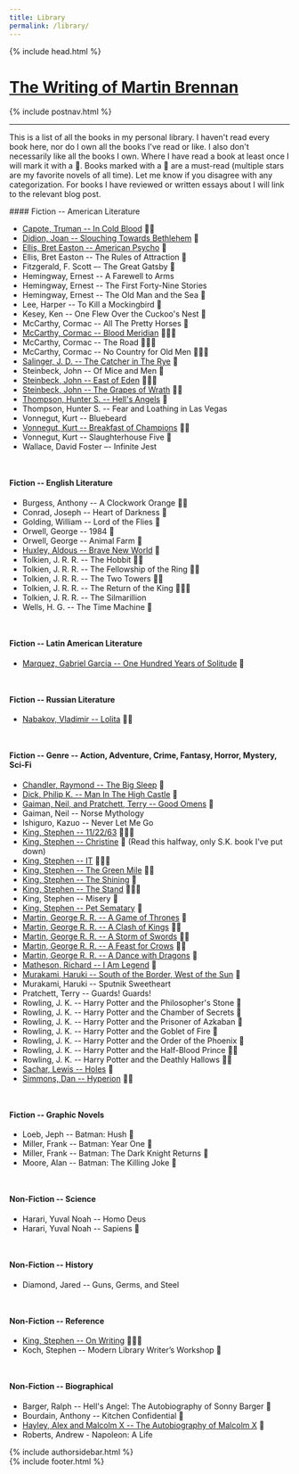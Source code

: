 ```yaml
---
title: Library
permalink: /library/
---
```


{% include head.html %}

<style>h4 { margin-top: 3rem; }</style>
<span id="top"></span>
<h1 class="page-title"><a href="/">The Writing of Martin Brennan</a></h1>
{% include postnav.html %}
  <hr />
<div class="blog">
  <div class="col" style="flex: 3">
  <p style="margin-top: 0">This is a list of all the books in my personal library. I haven't read every book here, nor do I own all the books I've read or like. I also don't necessarily like all the books I own. Where I have read a book at least once I will mark it with a 📖. Books marked with a 🌟 are a must-read (multiple stars are my favorite novels of all time). Let me know if you disagree with any categorization. For books I have reviewed or written essays about I will link to the relevant blog post.</p>
<div markdown="1">
#### Fiction -- American Literature

* [Capote, Truman -- In Cold Blood](/in-cold-blood/) 📖🌟
* [Didion, Joan -- Slouching Towards Bethlehem](/slouching-towards-bethlehem/) 📖
* [Ellis, Bret Easton -- American Psycho](/2017-reading-list) 📖
* Ellis, Bret Easton -- The Rules of Attraction 📖
* Fitzgerald, F. Scott –- The Great Gatsby 📖
* Hemingway, Ernest -- A Farewell to Arms
* Hemingway, Ernest -- The First Forty-Nine Stories
* Hemingway, Ernest -- The Old Man and the Sea 📖
* Lee, Harper -- To Kill a Mockingbird 📖
* Kesey, Ken -- One Flew Over the Cuckoo's Nest 📖
* McCarthy, Cormac -- All The Pretty Horses 📖
* [McCarthy, Cormac -- Blood Meridian](/2017-reading-list/) 📖🌟🌟
* McCarthy, Cormac -- The Road 📖🌟🌟
* McCarthy, Cormac -- No Country for Old Men 📖🌟🌟
* [Salinger, J. D. -- The Catcher in The Rye](/2017-reading-list) 📖
* Steinbeck, John -- Of Mice and Men 📖
* [Steinbeck, John -- East of Eden](/east-of-eden) 📖🌟🌟
* [Steinbeck, John -- The Grapes of Wrath](/now-june-2019) 📖🌟
* [Thompson, Hunter S. -- Hell's Angels](/hells-angels) 📖
* Thompson, Hunter S. -- Fear and Loathing in Las Vegas
* Vonnegut, Kurt -- Bluebeard
* [Vonnegut, Kurt -- Breakfast of Champions](/2017-reading-list) 📖🌟
* Vonnegut, Kurt -- Slaughterhouse Five 📖
* Wallace, David Foster –- Infinite Jest

#### Fiction -- English Literature

* Burgess, Anthony -- A Clockwork Orange 📖🌟
* Conrad, Joseph -- Heart of Darkness 📖
* Golding, William -- Lord of the Flies 📖
* Orwell, George -- 1984 📖
* Orwell, George -- Animal Farm 📖
* [Huxley, Aldous -- Brave New World](/brave-new-world) 📖
* Tolkien, J. R. R. -- The Hobbit 📖🌟
* Tolkien, J. R. R. -- The Fellowship of the Ring 📖🌟
* Tolkien, J. R. R. -- The Two Towers 📖🌟
* Tolkien, J. R. R. -- The Return of the King 📖🌟🌟
* Tolkien, J. R. R. -- The Silmarillion
* Wells, H. G. -- The Time Machine 📖

#### Fiction -- Latin American Literature

* [Marquez, Gabriel Garcia -- One Hundred Years of Solitude](/one-hundred-years-of-solitude) 📖

#### Fiction -- Russian Literature

* [Nabakov, Vladimir -- Lolita](/2017-reading-list) 📖🌟

#### Fiction -- Genre -- Action, Adventure, Crime, Fantasy, Horror, Mystery, Sci-Fi

* [Chandler, Raymond -- The Big Sleep](/now-march-2019) 📖
* [Dick, Philip K. -- Man In The High Castle](/man-in-the-high-castle) 📖
* [Gaiman, Neil, and Pratchett, Terry -- Good Omens](/now-june-2019) 📖
* Gaiman, Neil -- Norse Mythology
* Ishiguro, Kazuo -- Never Let Me Go
* [King, Stephen -- 11/22/63](/now-june-2019) 📖🌟🌟
* [King, Stephen -- Christine](/now-june-2019) 📖 (Read this halfway, only S.K. book I've put down)
* [King, Stephen -- IT](/2017-reading-list) 📖🌟🌟
* [King, Stephen -- The Green Mile](/2017-reading-list) 📖🌟
* [King, Stephen -- The Shining](/the-shining) 📖
* [King, Stephen -- The Stand](/2017-reading-list) 📖🌟🌟
* King, Stephen -- Misery 📖
* [King, Stephen -- Pet Sematary](/pet-sematary) 📖
* [Martin, George R. R. -- A Game of Thrones](/2017-reading-list) 📖
* [Martin, George R. R. -- A Clash of Kings](/2017-reading-list) 📖🌟
* [Martin, George R. R. -- A Storm of Swords](/2017-reading-list) 📖🌟
* [Martin, George R. R. -- A Feast for Crows](/2017-reading-list) 📖🌟
* [Martin, George R. R. -- A Dance with Dragons](/2017-reading-list) 📖
* [Matheson, Richard -- I Am Legend](/2017-reading-list) 📖
* [Murakami, Haruki -- South of the Border, West of the Sun](/south-of-the-border-west-of-the-sun) 📖
* Murakami, Haruki -- Sputnik Sweetheart
* Pratchett, Terry -- Guards! Guards!
* Rowling, J. K. -- Harry Potter and the Philosopher's Stone 📖
* Rowling, J. K. -- Harry Potter and the Chamber of Secrets 📖
* Rowling, J. K. -- Harry Potter and the Prisoner of Azkaban 📖
* Rowling, J. K. -- Harry Potter and the Goblet of Fire 📖
* Rowling, J. K. -- Harry Potter and the Order of the Phoenix 📖
* Rowling, J. K. -- Harry Potter and the Half-Blood Prince 📖🌟
* Rowling, J. K. -- Harry Potter and the Deathly Hallows 📖🌟
* [Sachar, Lewis -- Holes](/now-june-2019) 📖
* [Simmons, Dan -- Hyperion](/hyperion) 📖🌟

#### Fiction -- Graphic Novels

* Loeb, Jeph -- Batman: Hush 📖
* Miller, Frank -- Batman: Year One 📖
* Miller, Frank -- Batman: The Dark Knight Returns 📖
* Moore, Alan -- Batman: The Killing Joke 📖

#### Non-Fiction -- Science

* Harari, Yuval Noah -- Homo Deus
* Harari, Yuval Noah -- Sapiens 📖

#### Non-Fiction -- History

* Diamond, Jared -- Guns, Germs, and Steel

#### Non-Fiction -- Reference

* [King, Stephen -- On Writing](/2017-reading-list) 📖🌟🌟
* Koch, Stephen -- Modern Library Writer’s Workshop 📖

#### Non-Fiction -- Biographical

* Barger, Ralph -- Hell's Angel: The Autobiography of Sonny Barger 📖
* Bourdain, Anthony -- Kitchen Confidential 📖
* [Hayley, Alex and Malcolm X -- The Autobiography of Malcolm X](/2017-reading-list) 📖
* Roberts, Andrew - Napoleon: A Life

</div>
  </div>
  <div class="col author-sidebar" >
    {% include authorsidebar.html %}
  </div>
</div>
{% include footer.html %}